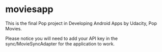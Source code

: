 # moviesapp

This is the final Pop project in Developing Android Apps by Udacity, Pop Movies. 

Please notice you will need to add your API key in the sync/MovieSyncAdapter for the application to work. 
